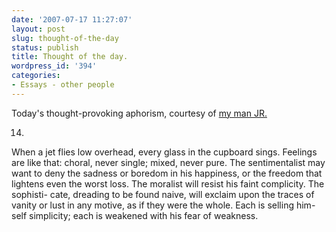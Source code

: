 ```yaml
---
date: '2007-07-17 11:27:07'
layout: post
slug: thought-of-the-day
status: publish
title: Thought of the day.
wordpress_id: '394'
categories:
- Essays - other people
---
```


Today's thought-provoking aphorism, courtesy of [my man JR.](http://www.phfactor.net/wp/2007/06/17/this-man-is-one-of-my-heros/)



> 
14.
When a jet flies low overhead, every glass in
the cupboard sings. Feelings are like that:
choral, never single; mixed, never pure. The 
sentimentalist may want to deny the sadness
or boredom in his happiness, or the freedom
that lightens even the worst loss. The moralist
will resist his faint complicity. The sophisti-
cate, dreading to be found naive, will exclaim
upon the traces of vanity or lust in any motive,
as if they were the whole. Each is selling him-
self simplicity; each is weakened with his fear
of weakness.

